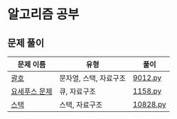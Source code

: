 # 알고리즘 공부

## 문제 풀이

문제 이름|유형|풀이
--------------------|---------------|----------
[괄호](https://www.acmicpc.net/problem/9012)|문자열, 스택, 자료구조|[9012.py](./baekjoon/9012/9012.py)
[요세푸스 문제](https://www.acmicpc.net/problem/1158)|큐, 자료구조|[1158.py](./baekjoon/1158/1158.py)
[스택](https://www.acmicpc.net/problem/1158)|스택, 자료구조|[10828.py](./baekjoon/10828/10828.py)
